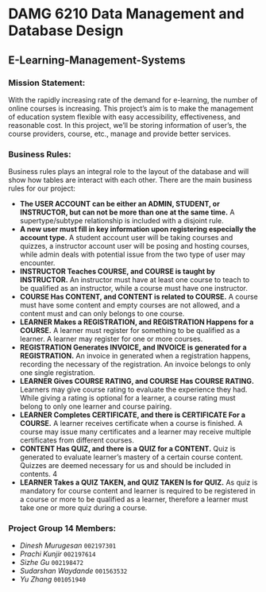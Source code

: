 
# DAMG 6210 Data Management and Database Design 
## E-Learning-Management-Systems

### Mission Statement:
With the rapidly increasing rate of the demand for e-learning, the number of online courses is increasing. This project’s aim is to make the management of education system flexible with easy accessibility, effectiveness, and reasonable cost. In this project, we’ll be storing information of user’s, the course providers, course, etc., manage and provide better services.

### Business Rules:
Business rules plays an integral role to the layout of the database and will show how tables are interact with each other. There are the main business rules for our project:

- **The USER ACCOUNT can be either an ADMIN, STUDENT, or INSTRUCTOR, but can not be more than one at the same time.**
A supertype/subtype relationship is included with a disjoint rule. 
- **A new user must fill in key information upon registering especially the account type.**
A student account user will be taking courses and quizzes, a instructor account user will be posing and hosting courses, while admin deals with potential issue from the two type of user may encounter.
- **INSTRUCTOR Teaches COURSE, and COURSE is taught by INSTRUCTOR.**
An instructor must have at least one course to teach to be qualified as an instructor, while a course must have one instructor.
- **COURSE Has CONTENT, and CONTENT is related to COURSE.**
A course must have some content and empty courses are not allowed, and a content must and can only belongs to one course.
- **LEARNER Makes a REGISTRATION, and REGISTRATION Happens for a COURSE.**
A learner must register for something to be qualified as a learner. A learner may register for one or more courses.
- **REGISTRATION Generates INVOICE, and INVOICE is generated for a REGISTRATION.**
An invoice in generated when a registration happens, recording the necessary of the registration. An invoice belongs to only one single registration.
- **LEARNER Gives COURSE RATING, and COURSE Has COURSE RATING.**
Learners may give course rating to evaluate the experience they had. While giving a rating is optional for a learner, a course rating must belong to only one learner and course pairing.
- **LEARNER Completes CERTIFICATE, and there is CERTIFICATE For a COURSE.**
A learner receives certificate when a course is finished. A course may issue many certificates and a learner may receive multiple certificates from different courses.
- **CONTENT Has QUIZ, and there is a QUIZ for a CONTENT.**
Quiz is generated to evaluate learner’s mastery of a certain course content. Quizzes are deemed necessary for us and should be included in contents.
4
- **LEARNER Takes a QUIZ TAKEN, and QUIZ TAKEN Is for QUIZ.**
As quiz is mandatory for course content and learner is required to be registered in a course or more to be qualified as a learner, therefore a learner must take one or more quiz during a course.

### Project Group 14 Members:

- *Dinesh Murugesan*	`002197301`
- *Prachi Kunjir*			`002197614`
- *Sizhe Gu*			`002198472`
- *Sudarshan Waydande*	`001563532`
- *Yu Zhang*			`001051940`
